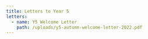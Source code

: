```yaml
---
title: Letters to Year 5
letters:
  - name: Y5 Welcome Letter
    path: /uploads/y5-autumn-welcome-letter-2022.pdf
---
```

